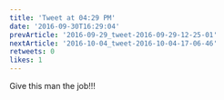 ```yaml
---
title: 'Tweet at 04:29 PM'
date: '2016-09-30T16:29:04'
prevArticle: '2016-09-29_tweet-2016-09-29-12-25-01'
nextArticle: '2016-10-04_tweet-2016-10-04-17-06-46'
retweets: 0
likes: 1
---
```

Give this man the job!!!